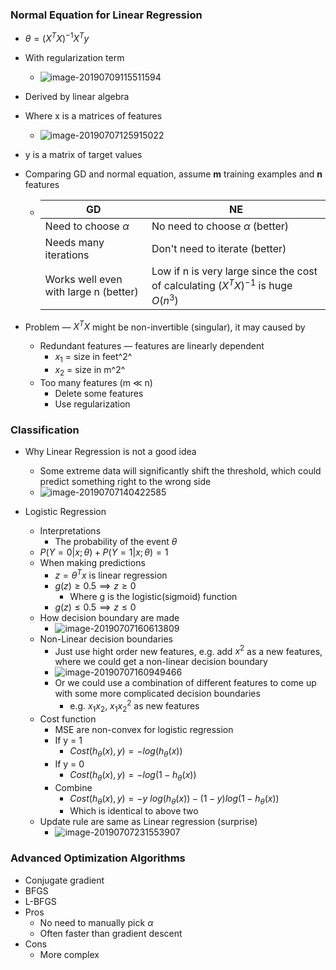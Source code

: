### Normal Equation for Linear Regression

- $\theta = (X^TX)^{-1} X^Ty$

- With regularization term

  - ![image-20190709115511594](assets/image-20190709115511594.png)

- Derived by linear algebra

- Where x is a matrices of features

  - ![image-20190707125915022](assets/image-20190707125915022.png)

- y is a matrix of target values

- Comparing GD and normal equation, assume **m** training examples and **n** features

  - | GD                                    | NE                                                           |
    | ------------------------------------- | ------------------------------------------------------------ |
    | Need to choose $\alpha$               | No need to choose $\alpha$ (better)                          |
    | Needs many iterations                 | Don't need to iterate (better)                               |
    | Works well even with large n (better) | Low if n is very large since the cost of calculating $(X^TX)^{-1}$ is huge $O(n^3)$ |

- Problem — $X^TX$ might be non-invertible (singular), it may caused by

  - Redundant features — features are linearly dependent
    - $x_1$ = size in feet^2^
    - $x_2$ = size in m^2^
  - Too many features (m $\ll$ n)
    - Delete some features
    - Use regularization



### Classification

- Why Linear Regression is not a good idea
  - Some extreme data will significantly shift the threshold, which could predict something right to the wrong side
  - ![image-20190707140422585](assets/image-20190707140422585.png)

- Logistic Regression
  - Interpretations
    - The probability of the event $\theta$
  - $P(Y=0|x;\theta) + P(Y=1|x;\theta) = 1$
  - When making predictions
    - $z = \theta^Tx$ is linear regression
    - $g(z) \geq 0.5 \implies z \geq 0$
      - Where g is the logistic(sigmoid) function
    - $g(z) \leq 0.5 \implies z \leq 0$
  - How decision boundary are made
    - ![image-20190707160613809](assets/image-20190707160613809.png)
  - Non-Linear decision boundaries
    - Just use hight order new features, e.g. add $x^2$ as a new features, where we could get a non-linear decision boundary
    - ![image-20190707160949466](assets/image-20190707160949466.png)
    - Or we could use a combination of different features to come up with some more complicated decision boundaries 
      - e.g. $x_1x_2$, $x_1x_2^2$ as new features
  - Cost function
    - MSE are non-convex for logistic regression
    - If y = 1
      - $Cost(h_\theta(x), y) = -log(h_\theta(x))$
    - If y = 0
      - $Cost(h_\theta(x), y) = -log(1-h_\theta(x))$
    - Combine
      - $Cost(h_\theta(x), y) = -y\ log(h_\theta(x)) - (1-y)log(1-h_\theta(x))$
      - Which is identical to above two
  - Update rule are same as Linear regression (surprise)
    - ![image-20190707231553907](assets/image-20190707231553907.png)



### Advanced Optimization Algorithms

- Conjugate gradient
- BFGS
- L-BFGS
- Pros
  - No need to manually pick $\alpha$
  - Often faster than gradient descent
- Cons
  - More complex

